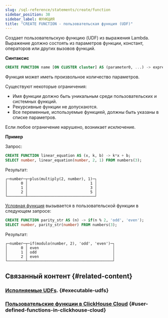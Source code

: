 ```yaml
---
slug: /sql-reference/statements/create/function
sidebar_position: 38
sidebar_label: ФУНКЦИЯ
title: "CREATE FUNCTION - пользовательская функция (UDF)"
---
```


Создает пользовательскую функцию (UDF) из выражения Lambda. Выражение должно состоять из параметров функции, констант, операторов или других вызовов функций.

**Синтаксис**

```sql
CREATE FUNCTION name [ON CLUSTER cluster] AS (parameter0, ...) -> expression
```
Функция может иметь произвольное количество параметров.

Существуют некоторые ограничения:

- Имя функции должно быть уникальным среди пользовательских и системных функций.
- Рекурсивные функции не допускаются.
- Все переменные, используемые функцией, должны быть указаны в списке параметров.

Если любое ограничение нарушено, возникает исключение.

**Пример**

Запрос:

```sql
CREATE FUNCTION linear_equation AS (x, k, b) -> k*x + b;
SELECT number, linear_equation(number, 2, 1) FROM numbers(3);
```

Результат:

``` text
┌─number─┬─plus(multiply(2, number), 1)─┐
│      0 │                            1 │
│      1 │                            3 │
│      2 │                            5 │
└────────┴──────────────────────────────┘
```

[Условная функция](../../../sql-reference/functions/conditional-functions.md) вызывается в пользовательской функции в следующем запросе:

```sql
CREATE FUNCTION parity_str AS (n) -> if(n % 2, 'odd', 'even');
SELECT number, parity_str(number) FROM numbers(3);
```

Результат:

``` text
┌─number─┬─if(modulo(number, 2), 'odd', 'even')─┐
│      0 │ even                                 │
│      1 │ odd                                  │
│      2 │ even                                 │
└────────┴──────────────────────────────────────┘
```

## Связанный контент {#related-content}

### [Исполняемые UDFs](/sql-reference/functions/udf.md). {#executable-udfs}

### [Пользовательские функции в ClickHouse Cloud](https://clickhouse.com/blog/user-defined-functions-clickhouse-udfs) {#user-defined-functions-in-clickhouse-cloud}
